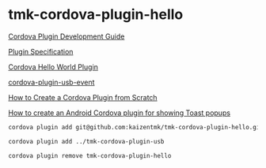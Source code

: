 # tmk-cordova-plugin-hello

[Cordova Plugin Development Guide](https://cordova.apache.org/docs/en/latest/guide/hybrid/plugins/index.html)

[Plugin Specification](https://cordova.apache.org/docs/en/latest/plugin_ref/spec.html)

[Cordova Hello World Plugin](https://github.com/don/cordova-plugin-hello)

[cordova-plugin-usb-event](https://www.npmjs.com/package/cordova-plugin-usb-event)

[How to Create a Cordova Plugin from Scratch](https://www.outsystems.com/blog/posts/how-to-create-a-cordova-plugin-from-scratch/)

[How to create an Android Cordova plugin for showing Toast popups](https://dev.to/nikola/how-to-create-an-android-cordova-plugin-for-showing-toast-popups--9fb)





~~~ bash
cordova plugin add git@github.com:kaizentmk/tmk-cordova-plugin-hello.git

cordova plugin add ../tmk-cordova-plugin-usb

cordova plugin remove tmk-cordova-plugin-hello
~~~